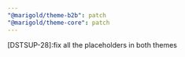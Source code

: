```yaml
---
"@marigold/theme-b2b": patch
"@marigold/theme-core": patch
---
```


[DSTSUP-28]:fix all the placeholders in both themes
